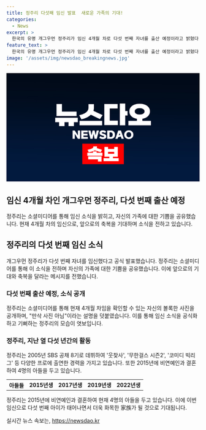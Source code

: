 ```yaml
---
title: 정주리 다섯째 임신 발표  새로운 가족의 기대!
categories:
  - News
excerpt: >
  한국의 유명 개그우먼 정주리가 임신 4개월 차로 다섯 번째 자녀를 출산 예정이라고 밝혔다. 39세의 그녀는 소셜미디어를 통해 기뻐하는 소식을 전하고, 현재의 가족 상황을 공개했다. 정주리는 2005년 SBS 공채 8기 개그우먼으로 데뷔해 꾸준한 활동을 이어오고 있으며, 2015년에 결혼해 아들을 네 명 낳았다. 5번째 임신 소식에 많은 이들의 이목이 집중되고 있다.
feature_text: >
  한국의 유명 개그우먼 정주리가 임신 4개월 차로 다섯 번째 자녀를 출산 예정이라고 밝혔다. 39세의 그녀는 소셜미디어를 통해 기뻐하는 소식을 전하고, 현재의 가족 상황을 공개했다. 정주리는 2005년 SBS 공채 8기 개그우먼으로 데뷔해 꾸준한 활동을 이어오고 있으며, 2015년에 결혼해 아들을 네 명 낳았다. 5번째 임신 소식에 많은 이들의 이목이 집중되고 있다.
image: '/assets/img/newsdao_breakingnews.jpg'
---
```


<p><img src="/assets/img/newsdao_breakingnews.jpg" alt="ranknews 속보" /></p>

<h2 data-ke-size="size24">임신 4개월 차인 개그우먼 정주리, 다섯 번째 출산 예정</h2>

<p data-ke-size="size16">정주리는 소셜미디어를 통해 임신 소식을 밝히고, 자신의 가족에 대한 기쁨을 공유했습니다. 현재 4개월 차의 임신으로, 앞으로의 축복을 기대하며 소식을 전하고 있습니다.</p>

<h2 data-ke-size="size26">정주리의 다섯 번째 임신 소식</h2>

<p data-ke-size="size16">개그우먼 정주리가 다섯 번째 자녀를 임신했다고 공식 발표했습니다. 정주리는 소셜미디어를 통해 이 소식을 전하며 자신의 가족에 대한 기쁨을 공유했습니다. 이에 앞으로의 기대와 축복을 달라는 메시지를 전했습니다.</p>

<h3 data-ke-size="size24">다섯 번째 출산 예정, 소식 공개</h3>

<p data-ke-size="size16">정주리는 소셜미디어를 통해 현재 4개월 차임을 확인할 수 있는 자신의 볼록한 사진을 공개하며, "만삭 사진 아님"이라는 설명을 덧붙였습니다. 이를 통해 임신 소식을 공식화하고 기뻐하는 정주리의 모습이 엿보입니다.</p>

<h3 data-ke-size="size24">정주리, 지난 열 다섯 년간의 활동</h3>

<p data-ke-size="size16">정주리는 2005년 SBS 공채 8기로 데뷔하여 '웃찾사', '무한걸스 시즌2', '코미디 빅리그' 등 다양한 프로에 출연한 경력을 가지고 있습니다. 또한 2015년에 비연예인과 결혼하여 4명의 아들을 두고 있습니다.</p>

<table>
  <tr>
    <th>아들들</th>
    <td style="text-align: center; height: 17px;"><b>2015년생</b></td>
    <td style="text-align: center; height: 17px;"><b>2017년생</b></td>
    <td style="text-align: center; height: 17px;"><b>2019년생</b></td>
    <td style="text-align: center; height: 17px;"><b>2022년생</b></td>
  </tr>
</table>

<p data-ke-size="size16">정주리는 2015년에 비연예인과 결혼하여 현재 4명의 아들을 두고 있습니다. 이에 이번 임신으로 다섯 번째 아이가 태어나면서 더욱 화목한 家族가 될 것으로 기대됩니다.</p>
실시간 뉴스 속보는, <a href="https://newsdao.kr" rel="dofollow">https://newsdao.kr</a>


